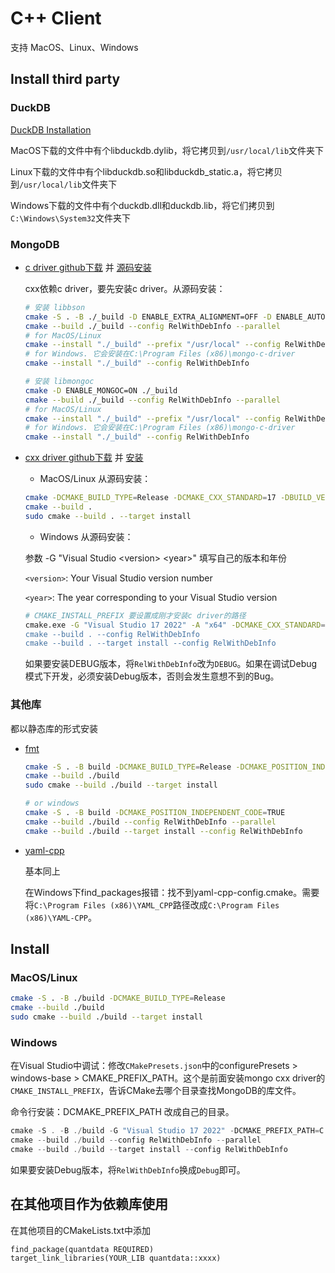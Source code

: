# C++ Client

支持 MacOS、Linux、Windows

## Install third party

### DuckDB

[DuckDB Installation](https://duckdb.org/docs/installation/?version=stable&environment=cplusplus&platform=macos&download_method=direct)

MacOS下载的文件中有个libduckdb.dylib，将它拷贝到`/usr/local/lib`文件夹下

Linux下载的文件中有个libduckdb.so和libduckdb_static.a，将它拷贝到`/usr/local/lib`文件夹下

Windows下载的文件中有个duckdb.dll和duckdb.lib，将它们拷贝到`C:\Windows\System32`文件夹下

### MongoDB

- [c driver github下载](https://github.com/mongodb/mongo-c-driver/releases) 并 [源码安装](https://www.mongodb.com/docs/languages/c/c-driver/current/install-from-source/#std-label-c-install-from-source)

    cxx依赖c driver，要先安装c driver。从源码安装：

    ```sh
    # 安装 libbson
    cmake -S . -B ./_build -D ENABLE_EXTRA_ALIGNMENT=OFF -D ENABLE_AUTOMATIC_INIT_AND_CLEANUP=OFF -D CMAKE_BUILD_TYPE=RelWithDebInfo -D ENABLE_MONGOC=OFF 
    cmake --build ./_build --config RelWithDebInfo --parallel
    # for MacOS/Linux
    cmake --install "./_build" --prefix "/usr/local" --config RelWithDebInfo
    # for Windows. 它会安装在C:\Program Files (x86)\mongo-c-driver
    cmake --install "./_build" --config RelWithDebInfo

    # 安装 libmongoc
    cmake -D ENABLE_MONGOC=ON ./_build
    cmake --build ./_build --config RelWithDebInfo --parallel
    # for MacOS/Linux
    cmake --install "./_build" --prefix "/usr/local" --config RelWithDebInfo
    # for Windows. 它会安装在C:\Program Files (x86)\mongo-c-driver
    cmake --install "./_build" --config RelWithDebInfo
    ```

- [cxx driver github下载](https://github.com/mongodb/mongo-cxx-driver/releases)  并 [安装](https://www.mongodb.com/zh-cn/docs/languages/cpp/cpp-driver/current/get-started/download-and-install/)

    - MacOS/Linux 从源码安装：

    ```sh
    cmake -DCMAKE_BUILD_TYPE=Release -DCMAKE_CXX_STANDARD=17 -DBUILD_VERSION="4.0.0"
    cmake --build .
    sudo cmake --build . --target install
    ```

    - Windows 从源码安装：

    参数 -G "Visual Studio \<version> \<year>" 填写自己的版本和年份

    `<version>`: Your Visual Studio version number

    `<year>`: The year corresponding to your Visual Studio version

    ```sh
    # CMAKE_INSTALL_PREFIX 要设置成刚才安装c driver的路径
    cmake.exe -G "Visual Studio 17 2022" -A "x64" -DCMAKE_CXX_STANDARD=17 -DCMAKE_INSTALL_PREFIX=C:\"Program Files (x86)"\mongo-c-driver -DBUILD_VERSION="4.0.0"
    cmake --build . --config RelWithDebInfo
    cmake --build . --target install --config RelWithDebInfo
    ```

    如果要安装DEBUG版本，将`RelWithDebInfo`改为`DEBUG`。如果在调试Debug模式下开发，必须安装Debug版本，否则会发生意想不到的Bug。

### 其他库

都以静态库的形式安装

- [fmt](https://fmt.dev/11.1/get-started/#building-from-source)
    
    ```sh 
    cmake -S . -B build -DCMAKE_BUILD_TYPE=Release -DCMAKE_POSITION_INDEPENDENT_CODE=TRUE 
    cmake --build ./build
    sudo cmake --build ./build --target install

    # or windows
    cmake -S . -B build -DCMAKE_POSITION_INDEPENDENT_CODE=TRUE
    cmake --build ./build --config RelWithDebInfo --parallel
    cmake --build ./build --target install --config RelWithDebInfo
    ```

- [yaml-cpp](https://github.com/jbeder/yaml-cpp/tree/master)

    基本同上

    在Windows下find_packages报错：找不到yaml-cpp-config.cmake。需要将`C:\Program Files (x86)\YAML_CPP`路径改成`C:\Program Files (x86)\YAML-CPP`。

## Install

### MacOS/Linux

```sh
cmake -S . -B ./build -DCMAKE_BUILD_TYPE=Release
cmake --build ./build
sudo cmake --build ./build --target install
```

### Windows

在Visual Studio中调试：修改`CMakePresets.json`中的configurePresets > windows-base > CMAKE_PREFIX_PATH。这个是前面安装mongo cxx driver的`CMAKE_INSTALL_PREFIX`，告诉CMake去哪个目录查找MongoDB的库文件。

命令行安装：DCMAKE_PREFIX_PATH 改成自己的目录。

```powershell
cmake -S . -B ./build -G "Visual Studio 17 2022" -DCMAKE_PREFIX_PATH=C:\"Program Files (x86)"\mongo-c-driver
cmake --build ./build --config RelWithDebInfo --parallel
cmake --build ./build --target install --config RelWithDebInfo
```

如果要安装Debug版本，将`RelWithDebInfo`换成`Debug`即可。

## 在其他项目作为依赖库使用

在其他项目的CMakeLists.txt中添加

```
find_package(quantdata REQUIRED)
target_link_libraries(YOUR_LIB quantdata::xxxx)
```

